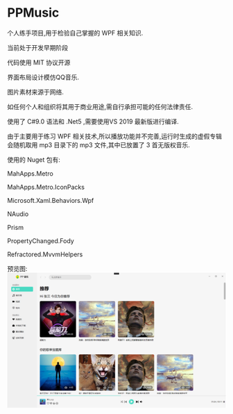 # PPMusic
个人练手项目,用于检验自己掌握的 WPF 相关知识.

当前处于开发早期阶段


代码使用 MIT 协议开源

界面布局设计模仿QQ音乐.

图片素材来源于网络.

如任何个人和组织将其用于商业用途,需自行承担可能的任何法律责任.


使用了  C#9.0 语法和  .Net5 ,需要使用VS 2019 最新版进行编译.


由于主要用于练习 WPF 相关技术,所以播放功能并不完善,运行时生成的虚假专辑会随机取用 mp3 目录下的 mp3 文件,其中已放置了 3 首无版权音乐.



使用的 Nuget 包有:

MahApps.Metro

MahApps.Metro.IconPacks

Microsoft.Xaml.Behaviors.Wpf

NAudio

Prism

PropertyChanged.Fody

Refractored.MvvmHelpers

预览图:
![image](https://github.com/xiejiang2014/PPMusic/blob/main/Gallery/1.png)

